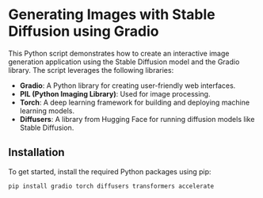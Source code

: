 # Generating Images with Stable Diffusion using Gradio

This Python script demonstrates how to create an interactive image generation application using the Stable Diffusion model and the Gradio library. The script leverages the following libraries:

- **Gradio**: A Python library for creating user-friendly web interfaces.
- **PIL (Python Imaging Library)**: Used for image processing.
- **Torch**: A deep learning framework for building and deploying machine learning models.
- **Diffusers**: A library from Hugging Face for running diffusion models like Stable Diffusion.

## Installation

To get started, install the required Python packages using pip:

```bash
pip install gradio torch diffusers transformers accelerate
